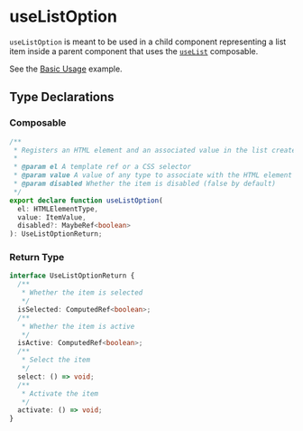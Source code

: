 # useListOption

`useListOption` is meant to be used in a child component representing a list item inside a parent component that uses the [`useList`](/composables/list) composable.

See the [Basic Usage](/composables/list#basic-usage) example.

## Type Declarations

### Composable

```ts
/**
 * Registers an HTML element and an associated value in the list created in the parent component
 *
 * @param el A template ref or a CSS selector
 * @param value A value of any type to associate with the HTML element
 * @param disabled Whether the item is disabled (false by default)
 */
export declare function useListOption(
  el: HTMLElementType,
  value: ItemValue,
  disabled?: MaybeRef<boolean>
): UseListOptionReturn;
```

### Return Type

```ts
interface UseListOptionReturn {
  /**
   * Whether the item is selected
   */
  isSelected: ComputedRef<boolean>;
  /**
   * Whether the item is active
   */
  isActive: ComputedRef<boolean>;
  /**
   * Select the item
   */
  select: () => void;
  /**
   * Activate the item
   */
  activate: () => void;
}
```
